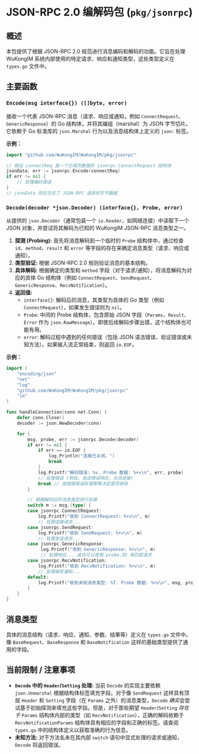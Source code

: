 # JSON-RPC 2.0 编解码包 (`pkg/jsonrpc`)

## 概述

本包提供了根据 JSON-RPC 2.0 规范进行消息编码和解码的功能。它旨在处理 WuKongIM 系统内部使用的特定请求、响应和通知类型，这些类型定义在 `types.go` 文件中。

## 主要函数

### `Encode(msg interface{}) ([]byte, error)`

接收一个代表 JSON-RPC 消息（请求、响应或通知，例如 `ConnectRequest`、`GenericResponse`）的 Go 结构体，并将其编组（marshal）为 JSON 字节切片。它依赖于 Go 标准库的 `json.Marshal` 行为以及消息结构体上定义的 `json:` 标签。

**示例：**

```go
import "github.com/WuKongIM/WuKongIM/pkg/jsonrpc"

// 假设 connectReq 是一个已填充数据的 jsonrpc.ConnectRequest 结构体
jsonData, err := jsonrpc.Encode(connectReq)
if err != nil {
    // 处理编码错误
}
// jsonData 现在包含了 JSON-RPC 请求的字节数据
```

### `Decode(decoder *json.Decoder) (interface{}, Probe, error)`

从提供的 `json.Decoder`（通常包装一个 `io.Reader`，如网络连接）中读取下一个 JSON 对象，并尝试将其解码为已知的 WuKongIM JSON-RPC 消息类型之一。

1.  **探测 (Probing):** 首先将消息解码到一个临时的 `Probe` 结构体中，通过检查 `id`、`method`、`result` 和 `error` 等字段的存在来确定消息类型（请求、响应或通知）。
2.  **类型验证:** 根据 JSON-RPC 2.0 规则验证消息的基本结构。
3.  **具体解码:** 根据确定的类型和 `method` 字段（对于请求/通知），将消息解码为对应的具体 Go 结构体（例如 `ConnectRequest`、`SendRequest`、`GenericResponse`、`RecvNotification`）。
4.  **返回值:**
    *   `interface{}`: 解码后的消息，其类型为具体的 Go 类型（例如 `ConnectRequest`），如果发生错误则为 `nil`。
    *   `Probe`: 中间的 Probe 结构体，包含原始 JSON 字段（`Params`、`Result`、`Error` 作为 `json.RawMessage`）。即使后续解码步骤出错，这个结构体也可能有用。
    *   `error`: 解码过程中遇到的任何错误（包括 JSON 语法错误、验证错误或未知方法）。如果输入流正常结束，则返回 `io.EOF`。

**示例：**

```go
import (
	"encoding/json"
	"net"
	"log"
	"github.com/WuKongIM/WuKongIM/pkg/jsonrpc"
	"io"
)

func handleConnection(conn net.Conn) {
	defer conn.Close()
	decoder := json.NewDecoder(conn)

	for {
		msg, probe, err := jsonrpc.Decode(decoder)
		if err != nil {
			if err == io.EOF {
				log.Println("连接已关闭。")
				break
			}
			log.Printf("解码错误: %v. Probe 数据: %+v\n", err, probe)
			// 处理错误 (例如，发送错误响应，关闭连接)
			break // 或根据错误处理策略决定是否继续
		}

		// 根据解码后的消息类型进行处理
		switch m := msg.(type) {
		case jsonrpc.ConnectRequest:
			log.Printf("收到 ConnectRequest: %+v\n", m)
			// 处理连接请求...
		case jsonrpc.SendRequest:
			log.Printf("收到 SendRequest: %+v\n", m)
			// 处理发送请求...
		case jsonrpc.GenericResponse:
             log.Printf("收到 GenericResponse: %+v\n", m)
             // 处理响应... 或许可以使用 probe.ID 来匹配请求
		case jsonrpc.RecvNotification:
			log.Printf("收到 RecvNotification: %+v\n", m)
            // 处理接收通知...
		default:
			log.Printf("收到未知消息类型: %T. Probe 数据: %+v\n", msg, probe)
		}
	}
}

```

## 消息类型

具体的消息结构（请求、响应、通知、参数、结果等）定义在 `types.go` 文件中。像 `BaseRequest`、`BaseResponse` 和 `BaseNotification` 这样的基础类型提供了通用的字段。

## 当前限制 / 注意事项

*   **`Decode` 中的 `Header`/`Setting` 处理:** 当前 `Decode` 的实现主要依赖 `json.Unmarshal` 根据结构体标签填充字段。对于像 `SendRequest` 这样具有顶层 `Header` 和 `Setting` 字段（在 `Params` 之外）的消息类型，`Decode` *确实*会尝试基于初始探测来填充这些字段。但是，对于那些期望 `Header`/`Setting` *存在于* `Params` 结构体内部的类型（如 `RecvNotification`），正确的解码依赖于 `RecvNotificationParams` 结构体具有相应的字段和正确的标签。请查阅 `types.go` 中的结构体定义以获取准确的行为信息。
*   **未知方法:** 对于方法名未在其内部 `switch` 语句中显式处理的请求或通知，`Decode` 将返回错误。 